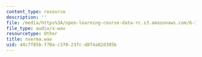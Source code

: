 ```yaml
---
content_type: resource
description: ''
file: /media/https%3A/open-learning-course-data-rc.s3.amazonaws.com/6-341-discrete-time-signal-processing-fall-2005/44c7f85bf70ac37023fcd8f4a82d395b_nverma.wav
file_type: audio/x-wav
resourcetype: Other
title: nverma.wav
uid: 44c7f85b-f70a-c370-23fc-d8f4a82d395b
---
```

